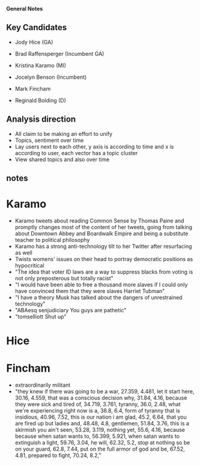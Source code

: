 **General Notes**
## Key Candidates

- Jody Hice (GA)
- Brad Raffensperger (Incumbent GA)

- Kristina Karamo (MI)  
- Jocelyn Benson (Incumbent)

- Mark Fincham
- Reginald Bolding (D)

## Analysis direction
- All claim to be making an effort to unify
- Topics, sentiment over time
- Lay users next to each other, y axis is according to time and x is according to user, each vector has a topic cluster
- View shared topics and also over time

## notes
# Karamo
- Karamo tweets about reading Common Sense by Thomas Paine and promptly changes most of the content of her tweets, going from talking about Downtown Abbey and Boardwalk Empire and being a substitute teacher to political philosophy
- Karamo has a strong anti-technology tilt to her Twitter after resurfacing as well
- Twists womens' issues on their head to portray democratic positions as hypocritical
- "The idea that voter ID laws are a way to suppress blacks from voting is not only preposterous but totally racist"
- "I would have been able to free a thousand more slaves if I could only have convinced them that they were slaves Harriet Tubman"
- "I have a theory Musk has talked about the dangers of unrestrained technology"
- "ABAesq senjudiciary You guys are pathetic"
- "tomselliott Shut up"
# Hice

# Fincham
- extraordinarily militant
- "they knew if there was going to be a war, 27.359, 4.481,
let it start here, 30.16, 4.559,
that was a conscious decision why, 31.84, 4.16,
because they were sick and tired of, 34.719, 3.761,
tyranny, 36.0, 2.48,
what we're experiencing right now is a, 38.8, 6.4,
form of tyranny that is insidious, 40.96, 7.52,
this is our nation i am glad, 45.2, 6.64,
that you are fired up but ladies and, 48.48, 4.8,
gentlemen, 51.84, 3.76,
this is a skirmish you ain't seen, 53.28, 3.119,
nothing yet, 55.6, 4.16,
because because when satan wants to, 56.399, 5.921,
when satan wants to extinguish a light, 59.76, 3.04,
he will, 62.32, 5.2,
stop at nothing so be on your guard, 62.8, 7.44,
put on the full armor of god and be, 67.52, 4.81,
prepared to fight, 70.24, 8.2,"
